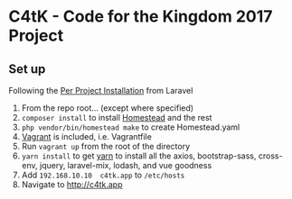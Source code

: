 # C4tK - Code for the Kingdom 2017 Project

## Set up
Following the [Per Project Installation](https://laravel.com/docs/5.4/homestead#per-project-installation) from Laravel  

1. From the repo root... (except where specified)
1. `composer install` to install [Homestead](https://laravel.com/docs/5.4/homestead) and the rest
1. `php vendor/bin/homestead make` to create Homestead.yaml
1. [Vagrant](https://www.vagrantup.com/downloads.html) is included, i.e. Vagrantfile
1. Run `vagrant up` from the root of the directory
1. `yarn install` to get [yarn](https://yarnpkg.com/en/docs/install) to install all the axios, bootstrap-sass, cross-env, jquery, laravel-mix, lodash, and vue goodness
1. Add `192.168.10.10  c4tk.app` to `/etc/hosts` 
1. Navigate to http://c4tk.app
